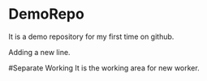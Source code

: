# DemoRepo
It is a demo repository for my first time on github.

Adding a new line.

#Separate Working
It is the working area for new worker.